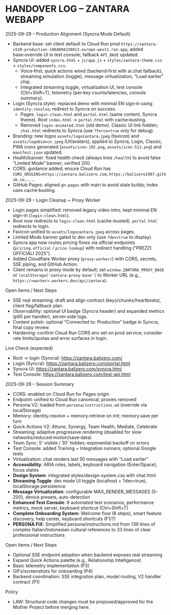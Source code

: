 # HANDOVER LOG – ZANTARA WEBAPP

2025-09-29 – Production Alignment (Syncra Mode Default)
- Backend base: set client default to Cloud Run prod `https://zantara-v520-production-1064094238013.europe-west1.run.app`; added base‑override UI in test console; fallback `API_BASE` updated.
- Syncra UI: added `syncra.html` + `js/app.js` + `styles/zantara-theme.css` + `styles/components.css`.
  - Voice‑first, quick actions wired (backend‑first with ai.chat fallback), streaming simulation (toggle), message virtualization, “Load earlier” chip.
  - Integrated streaming toggle, virtualization UI, test console (Ctrl+Shift+T), telemetry (per‑key counts/latencies, console summary).
- Login (Syncra style): replaced demo with minimal EN sign‑in using `identity.resolve`; redirect to Syncra on success.
  - Pages: `login-clean.html` and `portal.html` (same content, Syncra theme). Root `index.html` → `portal.html` with cache‑busting.
  - Removed `login-animated.html` (old demo). Classic UI link hidden; `chat.html` redirects to Syncra (use `?force=true` only for debug).
- Branding: new logos `assets/logozantara.jpeg` (favicon) and `assets/logobianco.jpeg` (UI/avatars); applied to Syncra, Login, Classic; PWA icons generated (`assets/icon-192.png`, `assets/icon-512.png`) and `manifest.json` updated.
- Health/banner: fixed health check (always tries `/health`) to avoid false “Limited Mode” banner; verified 200.
- CORS: guidance added; ensure Cloud Run has `CORS_ORIGINS=https://zantara.balizero.com,https://balizero1987.github.io,...`.
- GitHub Pages: aligned `gh-pages` with main to avoid stale builds; index uses cache‑busting.

2025-09-29 – Login Cleanup + Proxy Worker
- Login pages simplified: removed legacy video intro, kept minimal EN sign-in (`login-clean.html`).
- Root now redirects to `login-clean.html` (cache-busted). `portal.html` redirects to login.
- Favicon unified to `assets/logozantara.jpeg` across pages.
- Limited Mode banner gated to dev only (use `?dev=true` to display).
- Syncra app now routes pricing flows via official endpoints (`pricing.official` / `price.lookup`) with redirect handling (“PREZZI UFFICIALI 2025”).
- Added Cloudflare Worker proxy (`proxy-worker/`) with CORS, secrets, SSE piping, and GitHub Action.
- Client remains in proxy mode by default; set `window.ZANTARA_PROXY_BASE` or `localStorage['zantara-proxy-base']` to Worker URL (e.g., `https://<worker>.workers.dev/api/zantara`).

Open Items / Next Steps
- SSE real streaming: draft and align contract (keys/chunks/heartbeats), client flag/fallback plan.
- Observability: optional UI badge (Syncra header) and expanded metrics (p95 per handler), server‑side logs.
- Content polish: optional “Connected to: Production” badge in Syncra, final copy review.
- Hardening: confirm Cloud Run CORS env set on prod service; consider rate limits/quotas and error surfaces in login.

Live Check (expected)
- Root → login (Syncra): https://zantara.balizero.com/
- Login (Syncra): https://zantara.balizero.com/portal.html
- Syncra UI: https://zantara.balizero.com/syncra.html
- Test Console: https://zantara.balizero.com/test-api.html

2025-09-28 – Session Summary
- CORS: enabled on Cloud Run for Pages origin
- Endpoint: unified to Cloud Run canonical; proxies removed
- Persona V2: loaded from `persona/instructions.md` (override via localStorage)
- Memory: identity.resolve + memory.retrieve on init; memory.save per turn
- Quick Actions V2: Attune, Synergy, Team Health, Mediate, Celebrate
- Streaming: adaptive progressive rendering (disabled for slow networks/reduced‑motion/save‑data)
- Team Sync: 5' visible / 30' hidden; exponential backoff on errors
- Test Console: added Training + Integration runners; optional Google tests
- Virtualization: chat renders last 50 messages with "Load earlier"
- **Accessibility**: ARIA roles, labels, keyboard navigation (Enter/Space), focus states
- **Design System**: integrated styles/design-system.css with chat.html
- **Streaming Toggle**: dev mode UI toggle (localhost + ?dev=true), localStorage persistence
- **Message Virtualization**: configurable MAX_RENDER_MESSAGES (5-200), device presets, auto-detection
- **Enhanced Test Console**: 8 automated test scenarios, performance metrics, mock server, keyboard shortcut (Ctrl+Shift+T)
- **Complete Onboarding System**: Welcome flow (6 steps), smart feature discovery, help center, keyboard shortcuts (F1/?)
- **PERSONA FIX**: Simplified persona/instructions.md from 139 lines of complex Italian/Indonesian cultural references to 33 lines of clear professional instructions

Open Items / Next Steps
- Optional SSE endpoint adoption when backend exposes real streaming
- Expand Quick Actions palette (e.g., Relationship Intelligence)
- Basic telemetry implementation (P3)
- GIFs/screenshots for onboarding (P4)
- Backend coordination: SSE integration plan, model routing, V2 handler contract (P1)

Policy
- LAW: Structural code changes must be proposed/approved for the Mother Project before merging here.
